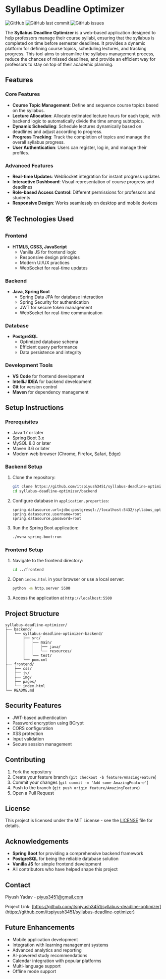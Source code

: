 # Syllabus Deadline Optimizer

![GitHub](https://img.shields.io/github/license/itspiyush3451/syllabus-deadline-optimizer)
![GitHub last commit](https://img.shields.io/github/last-commit/itspiyush3451/syllabus-deadline-optimizer)
![GitHub issues](https://img.shields.io/github/issues/itspiyush3451/syllabus-deadline-optimizer)

The **Syllabus Deadline Optimizer** is a web-based application designed to help professors manage their course syllabi, ensuring that the syllabus is completed on time before semester deadlines. It provides a dynamic platform for defining course topics, scheduling lectures, and tracking progress. This tool aims to streamline the syllabus management process, reduce the chances of missed deadlines, and provide an efficient way for professors to stay on top of their academic planning.



##  Features

### Core Features
- **Course Topic Management**: Define and sequence course topics based on the syllabus.
- **Lecture Allocation**: Allocate estimated lecture hours for each topic, with backend logic to automatically divide the time among subtopics.
- **Dynamic Scheduling**: Schedule lectures dynamically based on deadlines and adjust according to progress.
- **Progress Tracking**: Track the completion of topics and manage the overall syllabus progress.
- **User Authentication**: Users can register, log in, and manage their profiles.

### Advanced Features
- **Real-time Updates**: WebSocket integration for instant progress updates
- **Interactive Dashboard**: Visual representation of course progress and deadlines
- **Role-based Access Control**: Different permissions for professors and students
- **Responsive Design**: Works seamlessly on desktop and mobile devices

## 🛠️ Technologies Used

### Frontend
- **HTML5, CSS3, JavaScript**
  - Vanilla JS for frontend logic
  - Responsive design principles
  - Modern UI/UX practices
  - WebSocket for real-time updates

### Backend
- **Java, Spring Boot**
  - Spring Data JPA for database interaction
  - Spring Security for authentication
  - JWT for secure token management
  - WebSocket for real-time communication

### Database
- **PostgreSQL**
  - Optimized database schema
  - Efficient query performance
  - Data persistence and integrity

### Development Tools
- **VS Code** for frontend development
- **IntelliJ IDEA** for backend development
- **Git** for version control
- **Maven** for dependency management

##  Setup Instructions

### Prerequisites

- Java 17 or later
- Spring Boot 3.x
- MySQL 8.0 or later
- Maven 3.6 or later
- Modern web browser (Chrome, Firefox, Safari, Edge)

### Backend Setup

1. Clone the repository:
   ```bash
   git clone https://github.com/itspiyush3451/syllabus-deadline-optimizer.git
   cd syllabus-deadline-optimizer/backend
   ```

2. Configure database in `application.properties`:
   ```properties
   spring.datasource.url=jdbc:postgresql://localhost:5432/syllabus_optimizer
   spring.datasource.username=root
   spring.datasource.password=root
   ```

3. Run the Spring Boot application:
   ```bash
   ./mvnw spring-boot:run
   ```

### Frontend Setup

1. Navigate to the frontend directory:
   ```bash
   cd ../frontend
   ```

2. Open `index.html` in your browser or use a local server:
   ```bash
   python -m http.server 5500
   ```

3. Access the application at `http://localhost:5500`

##  Project Structure

```
syllabus-deadline-optimizer/
├── backend/
│   └── syllabus-deadline-optimizer-backend/
│       ├── src/
│       │   ├── main/
│       │   │   ├── java/
│       │   │   └── resources/
│       │   └── test/
│       └── pom.xml
├── frontend/
│   ├── css/
│   ├── js/
│   ├── img/
│   ├── pages/
│   └── index.html
└── README.md
```

##  Security Features

- JWT-based authentication
- Password encryption using BCrypt
- CORS configuration
- XSS protection
- Input validation
- Secure session management

##  Contributing

1. Fork the repository
2. Create your feature branch (`git checkout -b feature/AmazingFeature`)
3. Commit your changes (`git commit -m 'Add some AmazingFeature'`)
4. Push to the branch (`git push origin feature/AmazingFeature`)
5. Open a Pull Request

##  License

This project is licensed under the MIT License - see the [LICENSE](LICENSE) file for details.

##  Acknowledgements

- **Spring Boot** for providing a comprehensive backend framework
- **PostgreSQL** for being the reliable database solution
- **Vanilla JS** for simple frontend development
- All contributors who have helped shape this project

##  Contact

Piyush Yadav - [piyus3451@gmail.com](mailto:piyus3451@gmail.com)

Project Link: [https://github.com/itspiyush3451/syllabus-deadline-optimizer](https://github.com/itspiyush3451/syllabus-deadline-optimizer)

##  Future Enhancements

- Mobile application development
- Integration with learning management systems
- Advanced analytics and reporting
- AI-powered study recommendations
- Calendar integration with popular platforms
- Multi-language support
- Offline mode support
